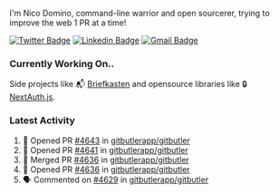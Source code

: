 
I'm Nico Domino, command-line warrior and open sourcerer, trying to improve the web 1 PR at a time!

[![Twitter Badge](https://img.shields.io/badge/-@ndom91-1ca0f1?style=flat-square&labelColor=1ca0f1&logo=twitter&logoColor=white&link=https://twitter.com/ndom91)](https://twitter.com/ndom91) [![Linkedin Badge](https://img.shields.io/badge/-ndom91-blue?style=flat-square&logo=Linkedin&logoColor=white&link=https://www.linkedin.com/in/ndom91/)](https://www.linkedin.com/in/ndom91/) [![Gmail Badge](https://img.shields.io/badge/-yo@ndo.dev-c14438?style=flat-square&logo=mail.ru&logoColor=white&link=mailto:yo@ndo.dev)](mailto:yo@ndo.dev)

### Currently Working On..

Side projects like 📬 [Briefkasten](https://briefkastenhq.com) and opensource libraries like 🔒 [NextAuth.js](https://github.com/nextauthjs/next-auth).

<!--START_SECTION_PROFILE_VIEWS:readme-info-->
<!--END_SECTION_PROFILE_VIEWS:readme-info-->

<!--START_SECTION_DAILY_COMMIT:readme-info-->
<!--END_SECTION_DAILY_COMMIT:readme-info-->

<!--START_SECTION_WEEKLY_COMMIT:readme-info-->
<!--END_SECTION_WEEKLY_COMMIT:readme-info-->

### Latest Activity

<!--START_SECTION:activity-->
1. 💪 Opened PR [#4643](https://github.com/gitbutlerapp/gitbutler/pull/4643) in [gitbutlerapp/gitbutler](https://github.com/gitbutlerapp/gitbutler)
2. 💪 Opened PR [#4641](https://github.com/gitbutlerapp/gitbutler/pull/4641) in [gitbutlerapp/gitbutler](https://github.com/gitbutlerapp/gitbutler)
3. 🎉 Merged PR [#4636](https://github.com/gitbutlerapp/gitbutler/pull/4636) in [gitbutlerapp/gitbutler](https://github.com/gitbutlerapp/gitbutler)
4. 💪 Opened PR [#4636](https://github.com/gitbutlerapp/gitbutler/pull/4636) in [gitbutlerapp/gitbutler](https://github.com/gitbutlerapp/gitbutler)
5. 🗣 Commented on [#4629](https://github.com/gitbutlerapp/gitbutler/pull/4629#issuecomment-2272943050) in [gitbutlerapp/gitbutler](https://github.com/gitbutlerapp/gitbutler)
<!--END_SECTION:activity-->
